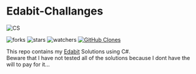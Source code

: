 # Edabit-Challanges

![CS](https://img.shields.io/badge/language-CS-blue?style=for-the-badge)

![forks](https://img.shields.io/github/forks/JohanFrom/Edabit-Challenges?style=social)
![stars](https://img.shields.io/github/stars/JohanFrom/Edabit-Challenges?style=social)
![watchers](https://img.shields.io/github/watchers/JohanFrom/Edabit-Challenges?style=social)
[![GitHub Clones](https://img.shields.io/badge/dynamic/json?color=success&label=Clone&query=count&url=https://gist.githubusercontent.com/JohanFrom/018e214fe2d6b63b4d046826a124affb/raw/clone.json&logo=github)](https://github.com/MShawon/github-clone-count-badge)


This repo contains my [Edabit](https://edabit.com/challenges) Solutions using C#. </br>
Beware that I have not tested all of the solutions because I dont have the will to pay for it...
